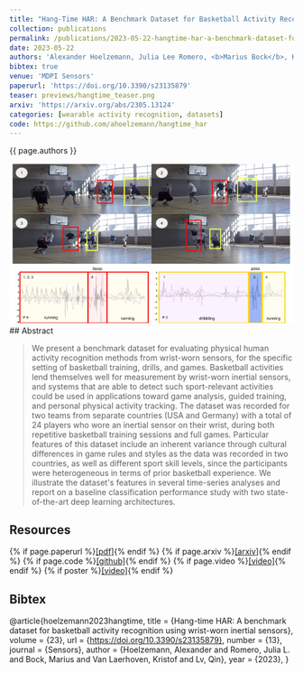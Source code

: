 ```yaml
---
title: "Hang-Time HAR: A Benchmark Dataset for Basketball Activity Recognition using Wrist-worn Inertial Sensors"
collection: publications
permalink: /publications/2023-05-22-hangtime-har-a-benchmark-dataset-for-basketball-activity-recognition-using-wrist-worn-inertial-sensors
date: 2023-05-22
authors: 'Alexander Hoelzemann, Julia Lee Romero, <b>Marius Bock</b>, Kristof Van Laerhoven, Qin Lv'
bibtex: true
venue: 'MDPI Sensors'
paperurl: 'https://doi.org/10.3390/s23135879'
teaser: previews/hangtime_teaser.png
arxiv: 'https://arxiv.org/abs/2305.13124'
categories: [wearable activity recognition, datasets]
code: https://github.com/ahoelzemann/hangtime_har
---
```


{{ page.authors }}

<img class="pub_teaser" src="../images/previews/hangtime.png" alt="Teaser Image" title="teaser" />
## Abstract

> We present a benchmark dataset for evaluating physical human activity recognition methods from wrist-worn sensors, for the specific setting of basketball training, drills, and games. Basketball activities lend themselves well for measurement by wrist-worn inertial sensors, and systems that are able to detect such sport-relevant activities could be used in applications toward game analysis, guided training, and personal physical activity tracking. The dataset was recorded for two teams from separate countries (USA and Germany) with a total of 24 players who wore an inertial sensor on their wrist, during both repetitive basketball training sessions and full games. Particular features of this dataset include an inherent variance through cultural differences in game rules and styles as the data was recorded in two countries, as well as different sport skill levels, since the participants were heterogeneous in terms of prior basketball experience. We illustrate the dataset's features in several time-series analyses and report on a baseline classification performance study with two state-of-the-art deep learning architectures.

## Resources

{% if page.paperurl %}<a href=" {{ page.paperurl }} ">[pdf]</a>{% endif %} {% if page.arxiv %}<a href=" {{ page.arxiv }} ">[arxiv]</a>{% endif %} {% if page.code %}<a href=" {{ page.code }} ">[github]</a>{% endif %} {% if page.video %}<a href=" {{ page.video }} ">[video]</a>{% endif %} {% if poster %}<a href=" {{ page.poster }} ">[video]</a>{% endif %}

## Bibtex

    
@article{hoelzemann2023hangtime,
	title = {Hang-time HAR: A benchmark dataset for basketball activity recognition using wrist-worn inertial sensors},
	volume = {23},
	url = {https://doi.org/10.3390/s23135879},
	number = {13},
	journal = {Sensors},
	author = {Hoelzemann, Alexander and Romero, Julia L. and Bock, Marius and Van Laerhoven, Kristof and Lv, Qin},
	year = {2023},
}

